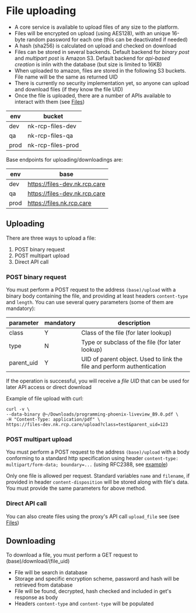 # File uploading

* A core service is available to upload files of any size to the platform.
* Files will be encrypted on upload (using AES128), with an unique 16-byte random password for each one (this can be deactivated if needed)
* A hash (sha256) is calculated on upload and checked on download
* Files can be stored in several backends. Default backend for _binary post_ and _multipart post_ is Amazon S3. Default backend for _api-based creation_ is inlin
with the database (but size is limited to 16KB)
* When uploaded to amazon, files are stored in the following S3 buckets. File name will be the same as returned UID
* There is currently no security implementation yet, so anyone can upload and download files (if they know the file UID)
* Once the file is uploaded, there are a number of APIs available to interact with them (see [Files](files.md))

|env|bucket
|---|---
|dev|nk-rcp-files-dev
|qa|nk-rcp-files-qa
|prod|nk-rcp-files-prod

Base endpoints for uploading/downloadings are:

|env|base
|---|---
|dev|https://files-dev.nk.rcp.care
|qa|https://files-dev.nk.rcp.care
|prod|https://files.nk.rcp.care


## Uploading

There are three ways to upload a file:

1. POST binary request
2. POST multipart upload
3. Direct API call

### POST binary request
   
You must perform a POST request to the address `(base)/upload` with a binary body containing the file, and providing at least headers `content-type` and `length`. 
You can use several query parameters (some of them are mandatory):

|parameter|mandatory|description
|---|---|---
|class|Y|Class of the file (for later lookup)
|type|N|Type or subclass of the file (for later lookup)
|parent_uid|Y|UID of parent object. Used to link the file and perform authentication

If the operation is successful, you will receive a _file UID_ that can be used for later API access or direct download

Example of file upload with curl:

```
curl -v \
--data-binary @~/Downloads/programming-phoenix-liveview_B9.0.pdf \
-H "Content-Type: application/pdf" \
https://files-dev.nk.rcp.care/upload?class=test&parent_uid=123
```

### POST multipart upload

You must perform a POST request to the address `(base)/upload` with a body conforming to a standard http specification
using header `content-type: multipart/form-data; boundary=...`  (using RFC2388, see [example](https://www.w3.org/TR/html401/interact/forms.html#h-17.13.4))

Only one file is allowed per request. Standard variables `name` and `filename`, if provided in header `content-disposition` will be stored along with file's data.
You must provide the same parameters for above method.

### Direct API call

You can also create files using the proxy's API call `upload_file` see (see [Files](files.md))


## Downloading

To download a file, you must perform a GET request to (base)/download/(file_uid)

* File will be search in database
* Storage and specific encryption scheme, password and hash will be retrieved from database
* File will be found, decrypted, hash checked and included in get's response as body
* Headers `content-type` and `content-type` will be populated







